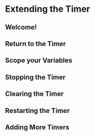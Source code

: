 # Extending the Timer

## Welcome!

## Return to the Timer

## Scope your Variables

## Stopping the Timer

## Clearing the Timer

## Restarting the Timer

## Adding More Timers
